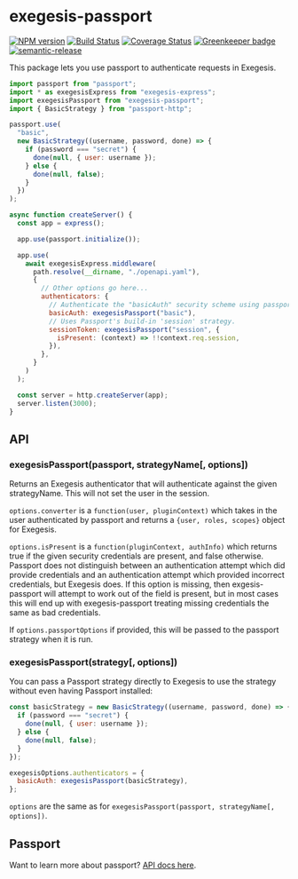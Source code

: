 # exegesis-passport

[![NPM version](https://badge.fury.io/js/exegesis-passport.svg)](https://npmjs.org/package/exegesis-passport)
[![Build Status](https://travis-ci.org/exegesis-js/exegesis-passport.svg)](https://travis-ci.org/exegesis-js/exegesis-passport)
[![Coverage Status](https://coveralls.io/repos/exegesis-js/exegesis-passport/badge.svg)](https://coveralls.io/r/exegesis-js/exegesis-passport)
[![Greenkeeper badge](https://badges.greenkeeper.io/exegesis-js/exegesis-passport.svg)](https://greenkeeper.io/)
[![semantic-release](https://img.shields.io/badge/%20%20%F0%9F%93%A6%F0%9F%9A%80-semantic--release-e10079.svg)](https://github.com/semantic-release/semantic-release)

This package lets you use passport to authenticate requests in Exegesis.

```js
import passport from "passport";
import * as exegesisExpress from "exegesis-express";
import exegesisPassport from "exegesis-passport";
import { BasicStrategy } from "passport-http";

passport.use(
  "basic",
  new BasicStrategy((username, password, done) => {
    if (password === "secret") {
      done(null, { user: username });
    } else {
      done(null, false);
    }
  })
);

async function createServer() {
  const app = express();

  app.use(passport.initialize());

  app.use(
    await exegesisExpress.middleware(
      path.resolve(__dirname, "./openapi.yaml"),
      {
        // Other options go here...
        authenticators: {
          // Authenticate the "basicAuth" security scheme using passport's 'basic' strategy.
          basicAuth: exegesisPassport("basic"),
          // Uses Passport's build-in 'session' strategy.
          sessionToken: exegesisPassport("session", {
            isPresent: (context) => !!context.req.session,
          }),
        },
      }
    )
  );

  const server = http.createServer(app);
  server.listen(3000);
}
```

## API

### exegesisPassport(passport, strategyName[, options])

Returns an Exegesis authenticator that will authenticate against the given strategyName.
This will not set the user in the session.

`options.converter` is a `function(user, pluginContext)` which takes in the user
authenticated by passport and returns a `{user, roles, scopes}` object for
Exegesis.

`options.isPresent` is a `function(pluginContext, authInfo)` which returns true
if the given security credentials are present, and false otherwise. Passport does
not distinguish between an authentication attempt which did provide credentials
and an authentication attempt which provided incorrect credentials, but
Exegesis does. If this option is missing, then exgesis-passport will attempt
to work out of the field is present, but in most cases this will end up with
exegesis-passport treating missing credentials the same as bad credentials.

If `options.passportOptions` if provided, this will be passed to the passport
strategy when it is run.

### exegesisPassport(strategy[, options])

You can pass a Passport strategy directly to Exegesis to use the strategy without even
having Passport installed:

```js
const basicStrategy = new BasicStrategy((username, password, done) => {
  if (password === "secret") {
    done(null, { user: username });
  } else {
    done(null, false);
  }
});

exegesisOptions.authenticators = {
  basicAuth: exegesisPassport(basicStrategy),
};
```

`options` are the same as for `exegesisPassport(passport, strategyName[, options])`.

## Passport

Want to learn more about passport? [API docs here](https://github.com/jwalton/passport-api-docs).
